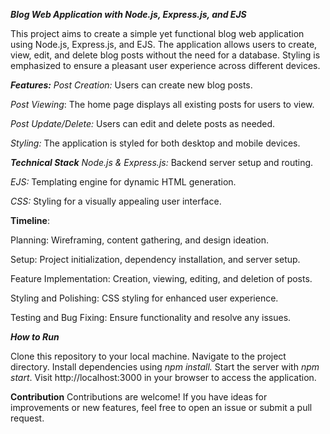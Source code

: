 _****Blog Web Application with Node.js, Express.js, and EJS****_

This project aims to create a simple yet functional blog web application using Node.js, Express.js, and EJS. The application allows users to create, view, edit, and delete blog posts without the need for a database. Styling is emphasized to ensure a pleasant user experience across different devices.


_**Features:**_
_Post Creation:_ Users can create new blog posts.

_Post Viewing_: The home page displays all existing posts for users to view.

_Post Update/Delete:_ Users can edit and delete posts as needed.

_Styling:_ The application is styled for both desktop and mobile devices.

_**Technical Stack**_
_Node.js & Express.js:_ Backend server setup and routing.

_EJS:_ Templating engine for dynamic HTML generation.

_CSS:_ Styling for a visually appealing user interface.

**Timeline**:

Planning: Wireframing, content gathering, and design ideation.

Setup: Project initialization, dependency installation, and server setup.

Feature Implementation: Creation, viewing, editing, and deletion of posts.

Styling and Polishing: CSS styling for enhanced user experience.

Testing and Bug Fixing: Ensure functionality and resolve any issues.

_****How to Run****_

Clone this repository to your local machine.
Navigate to the project directory.
Install dependencies using _npm install._
Start the server with _npm start_.
Visit http://localhost:3000 in your browser to access the application.

**Contribution**
Contributions are welcome! If you have ideas for improvements or new features, feel free to open an issue or submit a pull request.
